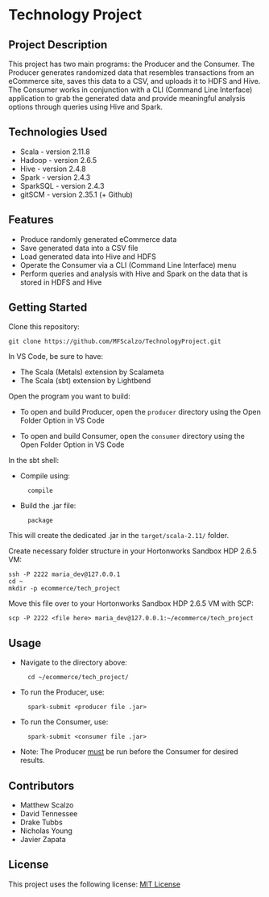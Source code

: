 # Technology Project

## Project Description
This project has two main programs: the Producer and the Consumer. The Producer generates randomized data that resembles transactions from an eCommerce site, saves this data to a CSV, and uploads it to HDFS and Hive. The Consumer works in conjunction with a CLI (Command Line Interface) application to grab the generated data and provide meaningful analysis options through queries using Hive and Spark.

## Technologies Used
- Scala - version 2.11.8
- Hadoop - version 2.6.5
- Hive - version 2.4.8
- Spark - version 2.4.3
- SparkSQL - version 2.4.3
- gitSCM - version 2.35.1 (+ Github)

## Features
- Produce randomly generated eCommerce data
- Save generated data into a CSV file
- Load generated data into Hive and HDFS
- Operate the Consumer via a CLI (Command Line Interface) menu 
- Perform queries and analysis with Hive and Spark on the data that is stored in HDFS and Hive

## Getting Started
Clone this repository:

    git clone https://github.com/MFScalzo/TechnologyProject.git
    
In VS Code, be sure to have:
- The Scala (Metals) extension by Scalameta
- The Scala (sbt) extension by Lightbend 

Open the program you want to build:

- To open and build Producer, open the `producer` directory using the Open Folder Option in VS Code

- To open and build Consumer, open the `consumer` directory using the Open Folder Option in VS Code

In the sbt shell:

- Compile using:

        compile

- Build the .jar file:

        package
    
This will create the dedicated .jar in the `target/scala-2.11/` folder.

Create necessary folder structure in your Hortonworks Sandbox HDP 2.6.5 VM:

    ssh -P 2222 maria_dev@127.0.0.1
    cd ~
    mkdir -p ecommerce/tech_project

Move this file over to your Hortonworks Sandbox HDP 2.6.5 VM with SCP:

    scp -P 2222 <file here> maria_dev@127.0.0.1:~/ecommerce/tech_project

## Usage
- Navigate to the directory above:
    
        cd ~/ecommerce/tech_project/
    
- To run the Producer, use:
        
        spark-submit <producer file .jar>
 
- To run the Consumer, use:

        spark-submit <consumer file .jar>
        
- Note: The Producer <ins>must</ins> be run before the Consumer for desired results.

## Contributors
 - Matthew Scalzo
 - David Tennessee
 - Drake Tubbs
 - Nicholas Young
 - Javier Zapata


## License
This project uses the following license: [MIT License](https://github.com/MFScalzo/TechnologyProject/blob/main/LICENSE.txt)
